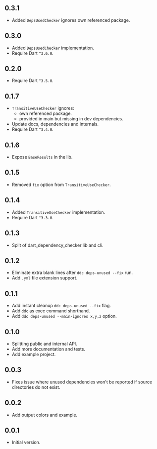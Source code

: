 ## 0.3.1

- Added `DepsUsedChecker` ignores own referenced package.

## 0.3.0

- Added `DepsUsedChecker` implementation.
- Require Dart `^3.6.0`.

## 0.2.0

- Require Dart `^3.5.0`.

## 0.1.7

- `TransitiveUseChecker` ignores:
    - own referenced package.
    - provided in main but missing in dev dependencies.
- Update docs, dependencies and internals.
- Require Dart `^3.4.0`.

## 0.1.6

- Expose `BaseResults` in the lib.

## 0.1.5

- Removed `fix` option from `TransitiveUseChecker`.

## 0.1.4

- Added `TransitiveUseChecker` implementation.
- Require Dart `^3.3.0`.

## 0.1.3

- Split of dart_dependency_checker lib and cli.

## 0.1.2

- Eliminate extra blank lines after `ddc deps-unused --fix` run.
- Add `.yml` file extension support.

## 0.1.1

- Add instant cleanup `ddc deps-unused --fix` flag.
- Add `ddc` as exec command shorthand.
- Add `ddc deps-unused --main-ignores x,y,z` option.

## 0.1.0

- Splitting public and internal API.
- Add more documentation and tests.
- Add example project.

## 0.0.3

- Fixes issue where unused dependencies won't be reported if source directories do not exist.

## 0.0.2

- Add output colors and example.

## 0.0.1

- Initial version.
